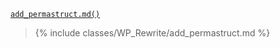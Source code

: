 <p><code><a href="https://developer.wordpress.org/reference/functions/add_permastruct.md/">add_permastruct.md()</a></code></p>

<blockquote>

{% include classes/WP_Rewrite/add_permastruct.md %}

</blockquote>

